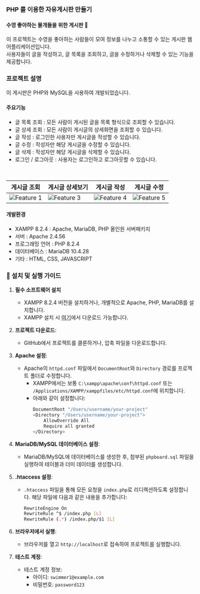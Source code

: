 ### PHP 를 이용한 자유게시판 만들기
#### 수영 좋아하는 물개들을 위한 게시판 🦭

이 프로젝트는 수영을 좋아하는 사람들이 모여 정보를 나누고 소통할 수 있는 게시판 웹 어플리케이션입니다. <br>
사용자들이 글을 작성하고, 글 목록을 조회하고, 글을 수정하거나 삭제할 수 있는 기능을 제공합니다.

### 프로젝트 설명

이 게시판은 PHP와 MySQL을 사용하여 개발되었습니다.

#### 주요기능
- 글 목록 조회 : 모든 사람이 게시된 글을 목록 형식으로 조회할 수 있습니다.
- 글 상세 조회 : 모든 사람이 게시글의 상세화면을 조회할 수 있습니다.
- 글 작성 : 로그인한 사용자만 게시글을 작성할 수 있습니다.
- 글 수정 : 작성자만 해당 게시글을 수정할 수 있습니다.
- 글 삭제 : 작성자만 해당 게시글을 삭제할 수 있습니다.
- 로그인 / 로그아웃 : 사용자는 로그인하고 로그아웃할 수 있습니다.

<br>

| 게시글 조회                                     |  게시글 상세보기                                      |게시글 작성                                      | 게시글 수정                                      |
|-----------------------------------------------|-----------------------------------------------|-----------------------------------------------|-----------------------------------------------|
| ![Feature 1](https://github.com/user-attachments/assets/5a6f507b-2072-47c4-b9e6-8118b43edfdb) | ![Feature 3](https://github.com/user-attachments/assets/bf3bd282-ec48-412f-9432-3c0a86df3002) | ![Feature 4](https://github.com/user-attachments/assets/ec28a453-fda1-4b4e-92a1-66b1b19994f6)| ![Feature 5](https://github.com/user-attachments/assets/f4b8c1f1-b050-4e1f-8cd0-6a338f1f3c96)

#### 개발환경
- XAMPP 8.2.4 : Apache, MariaDB, PHP 올인원 서버패키지
- 서버 : Apache 2.4.56
- 프로그래밍 언어 : PHP 8.2.4
- 데이터베이스 : MariaDB 10.4.28
- 기타 : HTML, CSS, JAVASCRIPT

### 📄 설치 및 실행 가이드
1. **필수 소프트웨어 설치**
   - XAMPP 8.2.4 버전을 설치하거나, 개별적으로 Apache, PHP, MariaDB를 설치합니다.
   - XAMPP 설치 시 [여기](https://www.apachefriends.org/)에서 다운로드 가능합니다.
   
2. **프로젝트 다운로드**:
   - GitHub에서 프로젝트를 클론하거나, 압축 파일을 다운로드합니다.

3. **Apache 설정**:
   - Apache의 `httpd.conf` 파일에서 `DocumentRoot`와 `Directory` 경로를 프로젝트 폴더로 수정합니다.
     - XAMPP에서는 보통 `C:\xampp\apache\conf\httpd.conf` 또는 `/Applications/XAMPP/xamppfiles/etc/httpd.conf`에 위치합니다.
     - 아래와 같이 설정합니다:
       ```bash
       DocumentRoot "/Users/username/your-project"
       <Directory "/Users/username/your-project">
           AllowOverride All
           Require all granted
       </Directory>
       ```

4. **MariaDB/MySQL 데이터베이스 설정**:
   - MariaDB/MySQL에 데이터베이스를 생성한 후, 첨부된 `phpboard.sql` 파일을 실행하여 테이블과 더미 데이터를 생성합니다.
     
5. **.htaccess 설정**:
   - `.htaccess` 파일을 통해 모든 요청을 `index.php`로 리디렉션하도록 설정합니다. 해당 파일에 다음과 같은 내용을 추가합니다:
     ```bash
     RewriteEngine On
     RewriteRule ^$ /index.php [L]
     RewriteRule (.*) /index.php/$1 [L]
     ```
6. **브라우저에서 실행**:
   - 브라우저를 열고 `http://localhost`로 접속하여 프로젝트를 실행합니다.
  
7. **테스트 계정**:
   - 테스트 계정 정보:
     - 아이디: `swimmer1@example.com`
     - 비밀번호: `password123`





